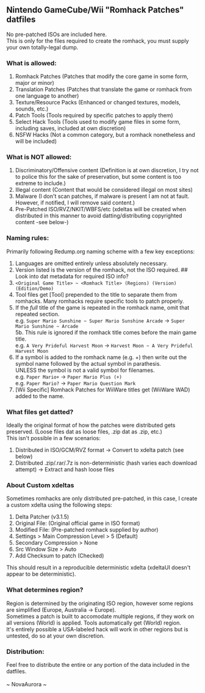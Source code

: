 ## Nintendo GameCube/Wii "Romhack Patches" datfiles</br>
No pre-patched ISOs are included here.</br>
This is only for the files required to create the romhack, you must supply your own totally-legal dump.</br>
### What is allowed:</br>
1. Romhack Patches (Patches that modify the core game in some form, major or minor)</br>
2. Translation Patches (Patches that translate the game or romhack from one language to another)</br>
3. Texture/Resource Packs (Enhanced or changed textures, models, sounds, etc.)</br>
4. Patch Tools (Tools required by specific patches to apply them)</br>
5. Select Hack Tools (Tools used to modify game files in some form, including saves, included at own discretion)</br>
6. NSFW Hacks (Not a common category, but a romhack nonetheless and will be included)</br>
### What is NOT allowed:</br>
1. Discriminatory/Offensive content (Definition is at own discretion, I try not to police this for the sake of preservation, but some content is too extreme to include.)</br>
2. Illegal content (Content that would be considered illegal on most sites)</br>
3. Malware (I don't scan patches, if malware is present I am not at fault. However, if notified, I will remove said content.)</br>
4. Pre-Patched ISO/RVZ/NKIT/WBFS/etc (xdeltas will be created when distributed in this manner to avoid datting/distributing copyrighted content -see below-)</br>
### Naming rules:</br>
Primarily following Redump.org naming scheme with a few key exceptions:</br>
1. Languages are omitted entirely unless absolutely necessary.</br>
2. Version listed is the version of the romhack, not the ISO required.  ## Look into dat metadata for required ISO info?</br>
3. ```<Original Game Title> ~ <Romhack Title> (Regions) (Version) (Edition/Demo)```</br>
4. Tool files get [Tool] prepended to the title to separate them from romhacks. Many romhacks require specific tools to patch properly.</br>
5. If the *full* title of the game is repeated in the romhack name, omit that repeated section.</br>
   e.g. ```Super Mario Sunshine ~ Super Mario Sunshine Arcade``` -> ```Super Mario Sunshine ~ Arcade```</br>
   5b. This rule is ignored if the romhack title comes before the main game title.</br>
      e.g. ```A Very Prideful Harvest Moon``` -> ```Harvest Moon ~ A Very Prideful Harvest Moon```</br>
6. If a symbol is added to the romhack name (e.g. +) then write out the symbol name followed by the actual symbol in parathesis.</br>
   UNLESS the symbol is not a valid symbol for filenames.</br>
   e.g. ```Paper Mario+``` -> ```Paper Mario Plus (+)```</br>
   e.g. ```Paper Mario?``` -> ```Paper Mario Question Mark```</br>
7. [Wii Specific] Romhack Patches for WiiWare titles get (WiiWare WAD) added to the name.</br>
### What files get datted?</br>
Ideally the original format of how the patches were distributed gets preserved. (Loose files dat as loose files, .zip dat as .zip, etc.)</br>
This isn't possible in a few scenarios:</br>
1. Distributed in ISO/GCM/RVZ format -> Convert to xdelta patch (see below)</br>
2. Distributed .zip/.rar/.7z is non-deterministic (hash varies each download attempt) -> Extract and hash loose files</br>
### About Custom xdeltas
Sometimes romhacks are only distributed pre-patched, in this case, I create a custom xdelta using the following steps:</br>
1. Delta Patcher (v3.1.5)</br>
2. Original File: (Original official game in ISO format)</br>
3. Modified File: (Pre-patched romhack supplied by author)</br>
4. Settings > Main Compression Level > 5 (Default)</br>
5. Secondary Compression > None</br>
6. Src Window Size > Auto</br>
7. Add Checksum to patch (Checked)</br>

This should result in a reproducible deterministic xdelta (xdeltaUI doesn't appear to be deterministic).</br>
### What determines region?</br>
Region is determined by the originating ISO region, however some regions are simplified (Europe, Australia -> Europe).</br>
Sometimes a patch is built to accomodate multiple regions, if they work on all versions (World) is applied. Tools automatically get (World) region.</br>
It's entirely possible a USA-labeled hack will work in other regions but is untested, do so at your own discretion.</br>
### Distribution:</br>
Feel free to distribute the entire or any portion of the data included in the datfiles.</br>
</br>
~ NovaAurora ~
